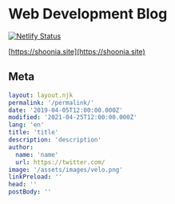 # Web Development Blog

[![Netlify Status](https://api.netlify.com/api/v1/badges/e1f3b22b-c698-43e6-b2e6-05b91dbe0788/deploy-status)](https://shoonia.site)

[https://shoonia.site](https://shoonia.site)

## Meta

```yml
layout: layout.njk
permalink: '/permalink/'
date: '2019-04-05T12:00:00.000Z'
modified: '2021-04-25T12:00:00.000Z'
lang: 'en'
title: 'title'
description: 'description'
author:
  name: 'name'
  url: https://twitter.com/
image: '/assets/images/velo.png'
linkPreload: ''
head: ''
postBody: ''
```
